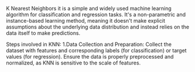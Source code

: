 K Nearest Neighbors
it is a simple and widely used machine learning algorithm for classification and regression tasks. It's a non-parametric and instance-based learning method, meaning it doesn't make explicit assumptions about the underlying data distribution and instead relies on the data itself to make predictions.

Steps involved in KNN:
1.Data Collection and Preparation: Collect the dataset with features and corresponding labels (for classification) or target values (for regression). Ensure the data is properly preprocessed and normalized, as KNN is sensitive to the scale of features.
